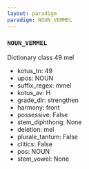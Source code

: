 ```yaml
---
layout: paradigm
paradigm: NOUN_VEMMEL
---
```

### ` NOUN_VEMMEL `

Dictionary class 49 mel
* kotus_tn: 49
* upos: NOUN
* suffix_regex: mmel
* kotus_av: H
* grade_dir: strengthen
* harmony: front
* possessive: False
* stem_diphthong: None
* deletion: mel
* plurale_tantum: False
* clitics: False
* pos: NOUN
* stem_vowel: None
